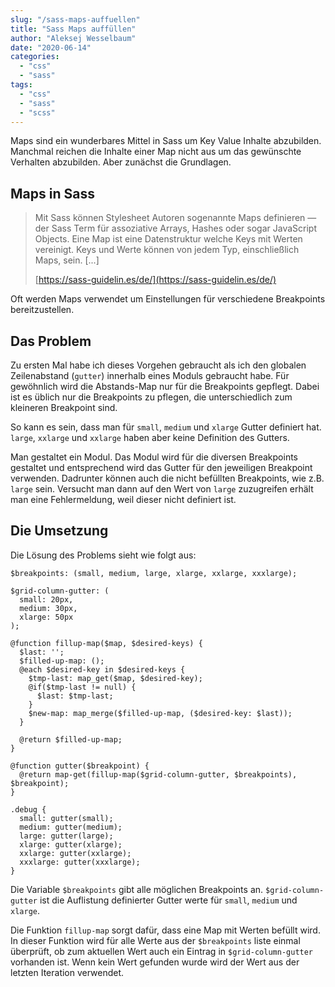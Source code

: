 ```yaml
---
slug: "/sass-maps-auffuellen"  
title: "Sass Maps auffüllen"
author: "Aleksej Wesselbaum"
date: "2020-06-14"
categories: 
  - "css"
  - "sass"
tags: 
  - "css"
  - "sass"
  - "scss"
---
```


Maps sind ein wunderbares Mittel in Sass um Key Value Inhalte abzubilden. Manchmal reichen die Inhalte einer Map nicht aus um das gewünschte Verhalten abzubilden. Aber zunächst die Grundlagen.

## Maps in Sass

> Mit Sass können Stylesheet Autoren sogenannte Maps definieren — der Sass Term für assoziative Arrays, Hashes oder sogar JavaScript Objects. Eine Map ist eine Datenstruktur welche Keys mit Werten vereinigt. Keys und Werte können von jedem Typ, einschließlich Maps, sein. \[...\]
> 
> [https://sass-guidelin.es/de/](https://sass-guidelin.es/de/)

Oft werden Maps verwendet um Einstellungen für verschiedene Breakpoints bereitzustellen.

## Das Problem

Zu ersten Mal habe ich dieses Vorgehen gebraucht als ich den globalen Zeilenabstand (`gutter`) innerhalb eines Moduls gebraucht habe. Für gewöhnlich wird die Abstands-Map nur für die Breakpoints gepflegt. Dabei ist es üblich nur die Breakpoints zu pflegen, die unterschiedlich zum kleineren Breakpoint sind.

So kann es sein, dass man für `small`, `medium` und `xlarge` Gutter definiert hat. `large`, `xxlarge` und `xxlarge` haben aber keine Definition des Gutters.

Man gestaltet ein Modul. Das Modul wird für die diversen Breakpoints gestaltet und entsprechend wird das Gutter für den jeweiligen Breakpoint verwenden. Dadrunter können auch die nicht befüllten Breakpoints, wie z.B. `large` sein. Versucht man dann auf den Wert von `large` zuzugreifen erhält man eine Fehlermeldung, weil dieser nicht definiert ist.

## Die Umsetzung

Die Lösung des Problems sieht wie folgt aus:

```
$breakpoints: (small, medium, large, xlarge, xxlarge, xxxlarge);

$grid-column-gutter: (
  small: 20px,
  medium: 30px,
  xlarge: 50px
);

@function fillup-map($map, $desired-keys) {
  $last: '';
  $filled-up-map: ();
  @each $desired-key in $desired-keys {
    $tmp-last: map_get($map, $desired-key);
    @if($tmp-last != null) {
      $last: $tmp-last;
    }
    $new-map: map_merge($filled-up-map, ($desired-key: $last));
  }

  @return $filled-up-map;
}

@function gutter($breakpoint) {
  @return map-get(fillup-map($grid-column-gutter, $breakpoints), $breakpoint);
}

.debug {
  small: gutter(small);
  medium: gutter(medium);
  large: gutter(large);
  xlarge: gutter(xlarge);
  xxlarge: gutter(xxlarge);
  xxxlarge: gutter(xxxlarge);
}
```

Die Variable `$breakpoints` gibt alle möglichen Breakpoints an. `$grid-column-gutter` ist die Auflistung definierter Gutter werte für `small`, `medium` und `xlarge`.

Die Funktion `fillup-map` sorgt dafür, dass eine Map mit Werten befüllt wird. In dieser Funktion wird für alle Werte aus der `$breakpoints` liste einmal überprüft, ob zum aktuellen Wert auch ein Eintrag in `$grid-column-gutter` vorhanden ist. Wenn kein Wert gefunden wurde wird der Wert aus der letzten Iteration verwendet.
